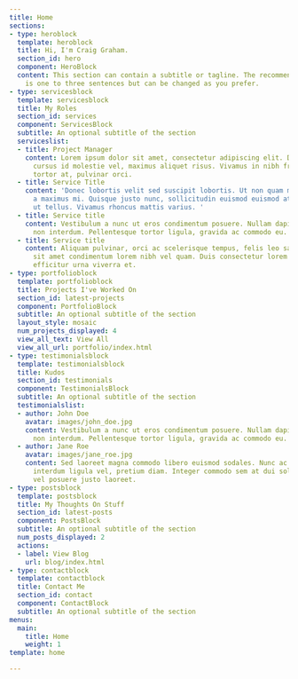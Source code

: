 ```yaml
---
title: Home
sections:
- type: heroblock
  template: heroblock
  title: Hi, I'm Craig Graham.
  section_id: hero
  component: HeroBlock
  content: This section can contain a subtitle or tagline. The recommended length
    is one to three sentences but can be changed as you prefer.
- type: servicesblock
  template: servicesblock
  title: My Roles
  section_id: services
  component: ServicesBlock
  subtitle: An optional subtitle of the section
  serviceslist:
  - title: Project Manager
    content: Lorem ipsum dolor sit amet, consectetur adipiscing elit. Donec nisl ligula,
      cursus id molestie vel, maximus aliquet risus. Vivamus in nibh fringilla, fringilla
      tortor at, pulvinar orci.
  - title: Service Title
    content: 'Donec lobortis velit sed suscipit lobortis. Ut non quam metus. Nullam
      a maximus mi. Quisque justo nunc, sollicitudin euismod euismod at, tincidunt
      ut tellus. Vivamus rhoncus mattis varius. '
  - title: Service title
    content: Vestibulum a nunc ut eros condimentum posuere. Nullam dapibus quis nunc
      non interdum. Pellentesque tortor ligula, gravida ac commodo eu.
  - title: Service title
    content: Aliquam pulvinar, orci ac scelerisque tempus, felis leo sagittis justo,
      sit amet condimentum lorem nibh vel quam. Duis consectetur lorem ipsum, non
      efficitur urna viverra et.
- type: portfolioblock
  template: portfolioblock
  title: Projects I've Worked On
  section_id: latest-projects
  component: PortfolioBlock
  subtitle: An optional subtitle of the section
  layout_style: mosaic
  num_projects_displayed: 4
  view_all_text: View All
  view_all_url: portfolio/index.html
- type: testimonialsblock
  template: testimonialsblock
  title: Kudos
  section_id: testimonials
  component: TestimonialsBlock
  subtitle: An optional subtitle of the section
  testimonialslist:
  - author: John Doe
    avatar: images/john_doe.jpg
    content: Vestibulum a nunc ut eros condimentum posuere. Nullam dapibus quis nunc
      non interdum. Pellentesque tortor ligula, gravida ac commodo eu.
  - author: Jane Roe
    avatar: images/jane_roe.jpg
    content: Sed laoreet magna commodo libero euismod sodales. Nunc ac libero convallis,
      interdum ligula vel, pretium diam. Integer commodo sem at dui sollicitudin,
      vel posuere justo laoreet.
- type: postsblock
  template: postsblock
  title: My Thoughts On Stuff
  section_id: latest-posts
  component: PostsBlock
  subtitle: An optional subtitle of the section
  num_posts_displayed: 2
  actions:
  - label: View Blog
    url: blog/index.html
- type: contactblock
  template: contactblock
  title: Contact Me
  section_id: contact
  component: ContactBlock
  subtitle: An optional subtitle of the section
menus:
  main:
    title: Home
    weight: 1
template: home

---
```

